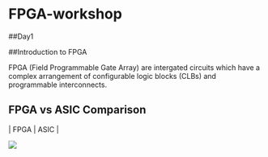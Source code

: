 # FPGA-workshop
##Day1

##Introduction to FPGA

FPGA (Field Programmable Gate Array) are intergated circuits which have a complex arrangement of configurable logic blocks (CLBs) and programmable interconnects.

## FPGA vs ASIC Comparison

| FPGA | ASIC |

<img src="https://www.google.com/url?sa=i&url=https%3A%2F%2Fwww.pexels.com%2Fsearch%2Flove%2F&psig=AOvVaw3PgYxPW-e0VyD5Wvw1ADtN&ust=1671275103511000&source=images&cd=vfe&ved=0CA8QjRxqFwoTCMjAv4j__fsCFQAAAAAdAAAAABAE">
